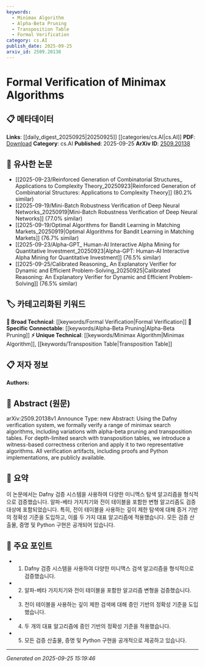 ```yaml
---
keywords:
  - Minimax Algorithm
  - Alpha-Beta Pruning
  - Transposition Table
  - Formal Verification
category: cs.AI
publish_date: 2025-09-25
arxiv_id: 2509.20138
---
```


<!-- KEYWORD_LINKING_METADATA:
{
  "processed_timestamp": "2025-09-25T15:19:46.746273",
  "vocabulary_version": "1.0",
  "selected_keywords": [
    "Minimax Algorithm",
    "Alpha-Beta Pruning",
    "Transposition Table",
    "Formal Verification"
  ],
  "rejected_keywords": [],
  "similarity_scores": {
    "Minimax Algorithm": 0.8,
    "Alpha-Beta Pruning": 0.79,
    "Transposition Table": 0.75,
    "Formal Verification": 0.7
  },
  "extraction_method": "AI_prompt_based",
  "budget_applied": true,
  "candidates_json": {
    "candidates": [
      {
        "surface": "Minimax Algorithms",
        "canonical": "Minimax Algorithm",
        "aliases": [
          "Minimax Search"
        ],
        "category": "unique_technical",
        "rationale": "Minimax algorithms are central to the paper and provide a unique technical focus for linking.",
        "novelty_score": 0.75,
        "connectivity_score": 0.65,
        "specificity_score": 0.85,
        "link_intent_score": 0.8
      },
      {
        "surface": "Alpha-Beta Pruning",
        "canonical": "Alpha-Beta Pruning",
        "aliases": [],
        "category": "specific_connectable",
        "rationale": "Alpha-Beta Pruning is a specific technique within minimax algorithms that enhances connectivity.",
        "novelty_score": 0.55,
        "connectivity_score": 0.78,
        "specificity_score": 0.82,
        "link_intent_score": 0.79
      },
      {
        "surface": "Transposition Tables",
        "canonical": "Transposition Table",
        "aliases": [],
        "category": "unique_technical",
        "rationale": "Transposition tables are a specific feature in the algorithms discussed, enhancing specificity.",
        "novelty_score": 0.7,
        "connectivity_score": 0.6,
        "specificity_score": 0.8,
        "link_intent_score": 0.75
      },
      {
        "surface": "Formal Verification",
        "canonical": "Formal Verification",
        "aliases": [],
        "category": "broad_technical",
        "rationale": "Formal verification is a broad technical concept that underpins the paper's methodology.",
        "novelty_score": 0.5,
        "connectivity_score": 0.85,
        "specificity_score": 0.65,
        "link_intent_score": 0.7
      }
    ],
    "ban_list_suggestions": [
      "Dafny",
      "Python"
    ]
  },
  "decisions": [
    {
      "candidate_surface": "Minimax Algorithms",
      "resolved_canonical": "Minimax Algorithm",
      "decision": "linked",
      "scores": {
        "novelty": 0.75,
        "connectivity": 0.65,
        "specificity": 0.85,
        "link_intent": 0.8
      }
    },
    {
      "candidate_surface": "Alpha-Beta Pruning",
      "resolved_canonical": "Alpha-Beta Pruning",
      "decision": "linked",
      "scores": {
        "novelty": 0.55,
        "connectivity": 0.78,
        "specificity": 0.82,
        "link_intent": 0.79
      }
    },
    {
      "candidate_surface": "Transposition Tables",
      "resolved_canonical": "Transposition Table",
      "decision": "linked",
      "scores": {
        "novelty": 0.7,
        "connectivity": 0.6,
        "specificity": 0.8,
        "link_intent": 0.75
      }
    },
    {
      "candidate_surface": "Formal Verification",
      "resolved_canonical": "Formal Verification",
      "decision": "linked",
      "scores": {
        "novelty": 0.5,
        "connectivity": 0.85,
        "specificity": 0.65,
        "link_intent": 0.7
      }
    }
  ]
}
-->

# Formal Verification of Minimax Algorithms

## 📋 메타데이터

**Links**: [[daily_digest_20250925|20250925]] [[categories/cs.AI|cs.AI]]
**PDF**: [Download](https://arxiv.org/pdf/2509.20138.pdf)
**Category**: cs.AI
**Published**: 2025-09-25
**ArXiv ID**: [2509.20138](https://arxiv.org/abs/2509.20138)

## 🔗 유사한 논문
- [[2025-09-23/Reinforced Generation of Combinatorial Structures_ Applications to Complexity Theory_20250923|Reinforced Generation of Combinatorial Structures: Applications to Complexity Theory]] (80.2% similar)
- [[2025-09-19/Mini-Batch Robustness Verification of Deep Neural Networks_20250919|Mini-Batch Robustness Verification of Deep Neural Networks]] (77.0% similar)
- [[2025-09-19/Optimal Algorithms for Bandit Learning in Matching Markets_20250919|Optimal Algorithms for Bandit Learning in Matching Markets]] (76.7% similar)
- [[2025-09-23/Alpha-GPT_ Human-AI Interactive Alpha Mining for Quantitative Investment_20250923|Alpha-GPT: Human-AI Interactive Alpha Mining for Quantitative Investment]] (76.5% similar)
- [[2025-09-25/Calibrated Reasoning_ An Explanatory Verifier for Dynamic and Efficient Problem-Solving_20250925|Calibrated Reasoning: An Explanatory Verifier for Dynamic and Efficient Problem-Solving]] (76.5% similar)

## 🏷️ 카테고리화된 키워드
**🧠 Broad Technical**: [[keywords/Formal Verification|Formal Verification]]
**🔗 Specific Connectable**: [[keywords/Alpha-Beta Pruning|Alpha-Beta Pruning]]
**⚡ Unique Technical**: [[keywords/Minimax Algorithm|Minimax Algorithm]], [[keywords/Transposition Table|Transposition Table]]

## 📋 저자 정보

**Authors:** 

## 📄 Abstract (원문)

arXiv:2509.20138v1 Announce Type: new 
Abstract: Using the Dafny verification system, we formally verify a range of minimax search algorithms, including variations with alpha-beta pruning and transposition tables. For depth-limited search with transposition tables, we introduce a witness-based correctness criterion and apply it to two representative algorithms. All verification artifacts, including proofs and Python implementations, are publicly available.

## 📝 요약

이 논문에서는 Dafny 검증 시스템을 사용하여 다양한 미니맥스 탐색 알고리즘을 형식적으로 검증했습니다. 알파-베타 가지치기와 전이 테이블을 포함한 변형 알고리즘도 검증 대상에 포함되었습니다. 특히, 전이 테이블을 사용하는 깊이 제한 탐색에 대해 증거 기반의 정확성 기준을 도입하고, 이를 두 가지 대표 알고리즘에 적용했습니다. 모든 검증 산출물, 증명 및 Python 구현은 공개되어 있습니다.

## 🎯 주요 포인트

- 1. Dafny 검증 시스템을 사용하여 다양한 미니맥스 검색 알고리즘을 형식적으로 검증했습니다.
- 2. 알파-베타 가지치기와 전이 테이블을 포함한 알고리즘 변형을 검증했습니다.
- 3. 전이 테이블을 사용하는 깊이 제한 검색에 대해 증인 기반의 정확성 기준을 도입했습니다.
- 4. 두 개의 대표 알고리즘에 증인 기반의 정확성 기준을 적용했습니다.
- 5. 모든 검증 산출물, 증명 및 Python 구현을 공개적으로 제공하고 있습니다.


---

*Generated on 2025-09-25 15:19:46*